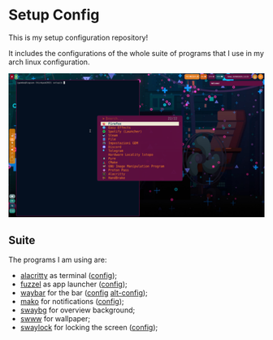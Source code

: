 # Setup Config

This is my setup configuration repository!

It includes the configurations of the whole suite of programs that I use in my arch linux
configuration.

![img](./img.png)

## Suite

The programs I am using are:

- [alacritty](https://alacritty.org/config-alacritty.html) as terminal ([config](./alacritty));
- [fuzzel](https://codeberg.org/dnkl/fuzzel) as app launcher ([config](./fuzzel));
- [waybar](https://github.com/Alexays/Waybar) for the bar ([config](./waybar) [alt-config](./waybar-alt));
- [mako](https://github.com/emersion/mako) for notifications ([config](./mako));
- [swaybg](https://github.com/swaywm/swaybg) for overview background;
- [swww](https://github.com/LGFae/swww) for wallpaper;
- [swaylock](https://github.com/swaywm/swaylock) for locking the screen ([config](./swaylock));
